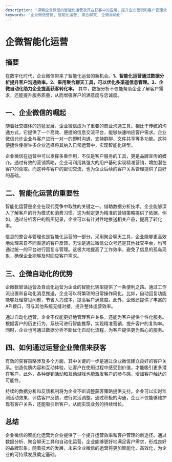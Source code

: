 ```yaml
---
description: "探索企业微信的智能化运营及其在获客中的应用，提升企业营销和客户管理效率。"
keywords: "企业微信营销, 智能化运营, 聚合聊天, 企微自动化"
---
```

# 企微智能化运营

## 摘要

在数字化时代，企业微信带来了智能化运营的新机会。**1、智能化运营通过数据分析提升客户沟通效率。2、采用聚合聊天工具，可以优化多渠道信息管理。3、企微自动化助力企业提高获客转化率。** 其中，数据分析不仅能帮助企业了解客户需求，还能提升服务质量，从而增强客户的满意度与忠诚度。

## 一、企业微信的崛起

随着社交媒体的迅猛发展，企业微信成为了重要的商业沟通工具。相比于传统的沟通方式，它提供了一个高效、便捷的信息交流平台，能够快速响应客户需求。企业微信允许企业与客户进行一对一的即时沟通，支持群聊、文件共享等多功能。这种便捷性使得许多企业选择将其纳入日常运营中，实现智能化转型。

企业微信在运营中可以发挥多重作用，不仅是客户服务的工具，更是品牌宣传的媒介。通过有效的营销策略，企业可利用其强大的用户基础实现精准营销，增加潜在客户的获取。而这种与客户的密切交流，也为企业后续的客户关系管理提供了良好的基础。

## 二、智能化运营的重要性

智能化运营是企业在现代竞争中取胜的关键之一。借助数据分析技术，企业能够深入了解客户的行为模式和消费习惯。这为制定更为精准的营销策略提供了依据。例如，通过分析客户的购买记录，企业可以有针对性地推送相关产品，提高了转化率。

信息的整合与管理也是智能化运营的一部分。采用聚合聊天工具，企业能够更高效地处理来自不同渠道的客户反馈，无论是通过微信公众号还是其他社交平台，均可通过统一的平台进行回复与管理。这极大地提高了工作效率，避免了信息的孤岛现象，确保企业能够及时回应客户需求。

## 三、企微自动化的优势

企微数智话运营及自动化运营为企业的智能化转型提供了一条便利之路。通过工作流设置和自动化消息推送，企业可以将繁琐的日常操作简化。比如，自动回复功能能够处理常见问题，节省人力成本，提高客户满意度。此外，企微还提供了丰富的API接口，可与其他系统无缝对接，提升整体运营效率。

通过自动化运营，企业不仅能更好地管理客户关系，还能为客户提供个性化服务。根据客户的历史行为，系统可进行智能推荐，实现精准营销，提升客户的复购率。同时，企业也可通过数据分析不断优化自动化流程，为客户提供更为贴心的服务。

## 四、如何通过运营企业微信来获客

有效的获客策略涉及多个方面，其中关键的一步是通过企业微信建立良好的客户关系。创造优质内容和互动体验，让客户在使用过程中感受到价值，才能吸引更多潜在客户。此外，各种促销活动和互动游戏也能激发客户的参与感，增加客户触达的可能性。

持续的数据分析和反馈机制将为企业不断调整获客策略提供支持。企业可以实时监测活动效果，评估客户反馈，进行灵活调整。通过积极的沟通，企业不仅能够维护现有客户关系，还能吸引新客户，从而实现业务的持续增长。

## 总结

企业微信的智能化运营为企业提供了一个提升运营效率和客户管理的新途径。通过数据分析、聚合聊天工具和自动化运营，企业能够更好地满足客户需求，形成良好的品牌形象。随着技术的发展，未来企业微信的运营将更加智能化、高效化，为企业的可持续发展奠定基础。
